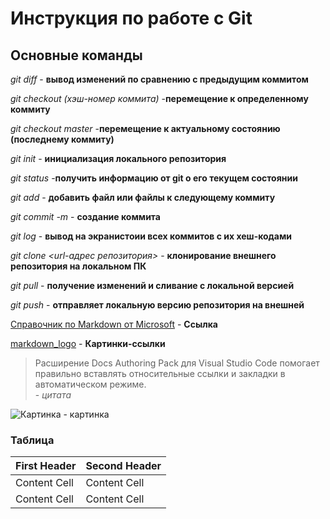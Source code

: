 # Инструкция по работе с Git 

## Основные команды

*git diff* - **вывод изменений по сравнению с предыдущим коммитом**

*git checkout (хэш-номер коммита)* -**перемещение к определенному коммиту**

*git checkout master* -**перемещение к актуальному состоянию (последнему коммиту)**

*git init* - **инициализация локального репозитория**

*git status* -**получить информацию от git о его текущем состоянии**

*git add* - **добавить файл или файлы к следующему коммиту**

*git commit -m <message>* - **создание коммита**

*git log* - **вывод на экранистоии всех коммитов с их хеш-кодами** 

*git clone <url-адрес репозитория>* - **клонирование внешнего репозитория на локальном ПК**

*git pull* - **получение изменений и сливание с локальной версией**

*git push* - **отправляет локальную версию репозитория на внешней**
  

[Справочник по Markdown от Microsoft](https://github.com/adam-p/markdown-here/wiki/Markdown-Cheatsheet) - **Ссылка**

[markdown_logo](https://upload.wikimedia.org/wikipedia/commons/thumb/4/48/Markdown-mark.svg/1280px-Markdown-mark.svg.png) - **Картинки-ссылки**

>Расширение Docs Authoring Pack для Visual Studio Code помогает правильно вставлять относительные ссылки и закладки в автоматическом режиме. </br>- *цитата*

![Картинка](https://upload.wikimedia.org/wikipedia/commons/thumb/4/48/Markdown-mark.svg/1280px-Markdown-mark.svg.png) - картинка

### Таблица

First Header  | Second Header
------------- | -------------
Content Cell  | Content Cell
Content Cell  | Content Cell  
